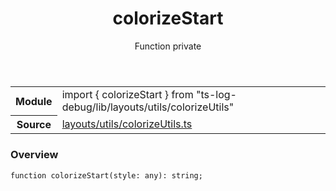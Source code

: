 <header class="symbol-info-header">    <h1 id="colorizestart">colorizeStart</h1>    <label class="symbol-info-type-label function">Function</label>    <label class="api-type-label private">private</label>  </header>
<section class="symbol-info">      <table class="is-full-width">        <tbody>        <tr>          <th>Module</th>          <td>            <div class="lang-typescript">                <span class="token keyword">import</span> { colorizeStart }                 <span class="token keyword">from</span>                 <span class="token string">"ts-log-debug/lib/layouts/utils/colorizeUtils"</span>                            </div>          </td>        </tr>        <tr>          <th>Source</th>          <td>            <a href="https://github.com/romakita/log-debug/blob/v5.0.0/src/layouts/utils/colorizeUtils.ts#L0-L0">                layouts/utils/colorizeUtils.ts            </a>        </td>        </tr>                </tbody>      </table>    </section>

### Overview

<pre><code class="typescript-lang">function <span class="token function">colorizeStart</span><span class="token punctuation">(</span>style<span class="token punctuation">:</span> <span class="token keyword">any</span><span class="token punctuation">)</span><span class="token punctuation">:</span> <span class="token keyword">string</span><span class="token punctuation">;</span></code></pre>
